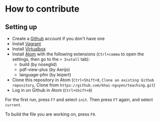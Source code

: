 # How to contribute

## Setting up

- Create a [Github](https://github.com) account if you don't have one
- Install [Vagrant](https://vagrantup.com/)
- Install [Virtualbox](https://virtualbox.org/)
- Install [Atom](https://atom.io/) with the following extensions
  (`Ctrl+comma` to open the settings, then go to the `+ Install` tab):
    - build (by noseglid)
    - pdf-view-plus (by Aerijo)
    - language-pfm (by leipert)
- Clone this repository in Atom (`Ctrl+Shift+8`, `Clone an existing Github repository`, Clone from `https://github.com/khoi-nguyen/teaching.git`)
- Log in on Github in Atom (`Ctrl+Shift+8`)

For the first run, press `F7` and select `init`.
Then press `F7` again, and select `current`.

To build the file you are working on, press `F9`.
